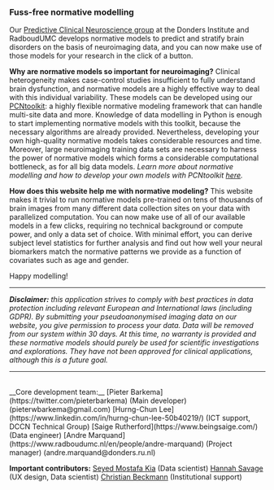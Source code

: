 ### Fuss-free normative modelling

Our [Predictive Clinical Neuroscience group](https://predictiveclinicalneuroscience.com/) at the Donders Institute and RadboudUMC develops normative models to predict and stratify brain disorders on the basis of neuroimaging data, and you can now make use of those models for your research in the click of a button. 

**Why are normative models so important for neuroimaging?**
Clinical heterogeneity makes case-control studies insufficient to fully understand brain dysfunction, and normative models are a highly effective way to deal with this individual variability. These models can be developed using our [PCNtoolkit](https://github.com/amarquand/PCNtoolkit): a highly flexible normative modeling framework that can handle multi-site data and more. Knowledge of data modelling in Python is enough to start implementing normative models with this toolkit, because the necessary algorithms are already provided. Nevertheless, developing your own high-quality normative models takes considerable resources and time. Moreover, large neuroimaging training data sets are necessary to harness the power of normative models which forms a considerable computational bottleneck, as for all big data models. _Learn more about normative modelling and how to develop your own models with PCNtoolkit [here](https://pcntoolkit.readthedocs.io/en/latest/pages/pcntoolkit_background.html)._

**How does this website help me with normative modeling?**
This website makes it trivial to run normative models pre-trained on tens of thousands of brain images from many different data collection sites on your data with parallelized computation. You can now make use of all of our available models in a few clicks, requiring no technical background or compute power, and only a data set of choice. With minimal effort, you can derive subject level statistics for further analysis and find out how well your neural biomarkers match the normative patterns we provide as a function of  covariates such as age and gender.

Happy modelling!

---

_**Disclaimer:** this application strives to comply with best practices in data protection including relevant European and International laws (including GDPR). By submitting your pseudoanonymised imaging data on our website, you give permission to process your data. Data will be removed from our system within 30 days. At this time, no warranty is provided and these normative models should purely be used for scientific investigations and explorations. They have not been approved for clinical applications, although this is a future goal._

---
<br />
__Core development team:__                                                                      
[Pieter Barkema](https://twitter.com/pieterbarkema) (Main developer) (pieterwbarkema@gmail.com)  
[Hurng-Chun Lee](https://www.linkedin.com/in/hurng-chun-lee-50b40219/) (ICT support, DCCN Technical Group)  
[Saige Rutherford](https://www.beingsaige.com/) (Data engineer) 
[Andre Marquand](https://www.radboudumc.nl/en/people/andre-marquand) (Project manager) (andre.marquand@donders.ru.nl) 
<br />

__Important contributors:__
[Seyed Mostafa Kia](https://research.tilburguniversity.edu/en/persons/seyed-mostafa-kia) (Data scientist)
[Hannah Savage](https://twitter.com/DrHannahSavage) (UX design, Data scientist)
[Christian Beckmann](https://www.radboudumc.nl/personen/christian-beckmann) (Institutional support)